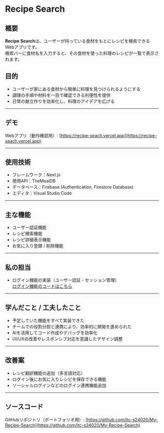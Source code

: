 # Recipe Search

## 概要
**Recipe Search**は、ユーザーが持っている食材をもとにレシピを検索できるWebアプリです。  
検索バーに食材名を入力すると、その食材を使った料理のレシピが一覧で表示されます。

## 目的
- ユーザーが家にある食材から簡単に料理を見つけられるようにする  
- 調理の手順や材料を一目で確認できる利便性を提供  
- 日常の献立作りを効率化し、料理のアイデアを広げる

---

## デモ
Webアプリ（動作確認用）: [https://recipe-seach.vercel.app](https://recipe-seach.vercel.app)

---

## 使用技術
- フレームワーク：Next.js  
- 使用API：TheMealDB  
- データベース：Firebase (Authentication, Firestore Database)  
- エディタ：Visual Studio Code

---

## 主な機能
- ユーザー認証機能  
- レシピ検索機能  
- レシピ詳細表示機能  
- お気に入り登録 / 削除機能  

---

## 私の担当
- ログイン機能の実装（ユーザー認証・セッション管理）  
  [ログイン機能のコードはこちら](https://github.com/itc-s24020/My-Recipe-Search/tree/main/app/sign_up)

---

## 学んだこと / 工夫したこと
- 予定していた機能をすべて実装できた  
- チームでの役割分担と連携により、効率的に開発を進められた  
- AIを活用してコード作成やデバッグを効率化  
- UI/UXの改善やレスポンシブ対応を意識したデザイン調整  

---

## 改善案
- レシピ翻訳機能の追加（多言語対応）  
- ログイン後にお気に入りレシピを保存できる機能  
- ソーシャルログインなどのログイン連携機能追加  

---

## ソースコード
GitHubリポジトリ（ポートフォリオ用）: [https://github.com/itc-s24020/My-Recipe-Search](https://github.com/itc-s24020/My-Recipe-Search)


